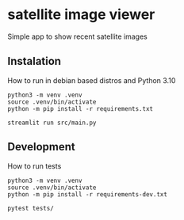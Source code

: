 # satellite image viewer
Simple app to show recent satellite images

## Instalation
How to run in debian based distros and Python 3.10

```
python3 -m venv .venv
source .venv/bin/activate
python -m pip install -r requirements.txt

streamlit run src/main.py
```

## Development
How to run tests
```
python3 -m venv .venv
source .venv/bin/activate
python -m pip install -r requirements-dev.txt

pytest tests/
```
